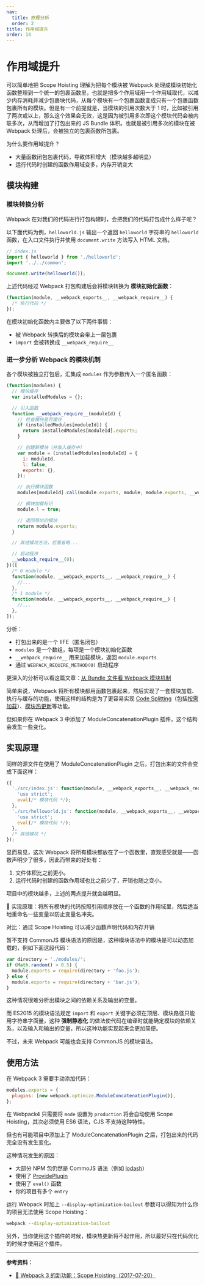 ```yaml
---
nav:
  title: 原理分析
  order: 2
title: 作用域提升
order: 14
---
```


# 作用域提升

可以简单地把 Scope Hoisting 理解为把每个模块被 Webpack 处理成模块初始化函数整理到一个统一的包裹函数里，也就是把多个作用域用一个作用域取代，以减少内存消耗并减少包裹块代码，从每个模块有一个包裹函数变成只有一个包裹函数包裹所有的模块。但是有一个前提就是，当模块的引用次数大于 1 时，比如被引用了两次或以上，那么这个效果会无效，这是因为被引用多次即这个模块代码会被内联多次，从而增加了打包出来的 JS Bundle 体积。也就是被引用多次的模块在被 Webpack 处理后，会被独立的包裹函数所包裹。

为什么要作用域提升？

- 大量函数闭包包裹代码，导致体积增大（模块越多越明显）
- 运行代码时创建的函数作用域变多，内存开销变大

## 模块构建

### 模块转换分析

Webpack 在对我们的代码进行打包构建时，会把我们的代码打包成什么样子呢？

以下面代码为例，`helloworld.js` 输出一个返回 `helloworld` 字符串的 `helloworld` 函数，在入口文件执行并使用 `document.write` 方法写入 HTML 文档。

```js
// index.js
import { helloworld } from './helloworld';
import '../../common';

document.write(helloworld());
```

上述代码经过 Webpack 打包构建后会将模块转换为 **模块初始化函数**：

```js
(function(module, __webpack_exports__, __webpack_require__) {
  /* 执行代码 */
});
```

在模块初始化函数内主要做了以下两件事情：

- 被 Webpack 转换后的模块会带上一层包裹
- `import` 会被转换成 `__webpack_require__`

### 进一步分析 Webpack 的模块机制

各个模块被独立打包后，汇集成 `modules` 作为参数传入一个匿名函数：

```js
(function(modules) {
  // 模块缓存
  var installedModules = {};

  // 引入函数
  function __webpack_require__(moduleId) {
    // 检查模块是否缓存
    if (installedModules[moduleId]) {
      return installedModules[moduleId].exports;
    }

    // 创建新模块（并放入缓存中）
    var module = (installedModules[moduleId] = {
      i: moduleId,
      l: false,
      exports: {},
    });

    // 执行模块函数
    modules[moduleId].call(module.exports, module, module.exports, __webpack_require__);

    // 模块加载标识
    module.l = true;

    // 返回导出的模块
    return module.exports;
  }

  // 其他模块方法，后面省略...

  // 启动程序
  __webpack_require__(0);
})([
  /* 0 module */
  function(module, __webpack_exports__, __webpack_require__) {
    //...
  },
  /* 1 module */
  function(module, __webpack_exports__, __webpack_require__) {
    //...
  },
]);
```

分析：

- 打包出来的是一个 IIFE（匿名闭包）
- `modules` 是一个数组，每项是一个模块初始化函数
- `__webpack_require__` 用来加载模块，返回 `module.exports`
- 通过 `WEBPACK_REQUIRE_METHOD(0)` 启动程序

更深入的分析可以看这篇文章：[从 Bundle 文件看 Webpack 模块机制](https://zhuanlan.zhihu.com/p/25954788)

简单来说，Webpack 将所有模块都用函数包裹起来，然后实现了一套模块加载、执行与缓存的功能，使用这样的结构是为了更容易实现 [Code Splitting](https://webpack.js.org/guides/code-splitting/)（包括[按需加载](https://webpack.js.org/guides/code-splitting/#dynamic-imports)）、[模块热更新](https://webpack.js.org/concepts/hot-module-replacement/)等功能。

但如果你在 Webpack 3 中添加了 ModuleConcatenationPlugin 插件，这个结构会发生一些变化。

## 实现原理

同样的源文件在使用了 ModuleConcatenationPlugin 之后，打包出来的文件会变成下面这样：

```js
({
  './src/index.js': function(module, __webpack_exports__, __webpack_require__) {
    'use strict';
    eval(/* 模块代码 */);
  },
  './src/helloworld.js': function(module, __webpack_exports__, __webpack_require__) {
    'use strict';
    eval(/* 模块代码 */);
  },
  /* 其他模块 */
});
```

显而易见，这次 Webpack 将所有模块都放在了一个函数里，直观感受就是——函数声明少了很多，因此而带来的好处有：

1. 文件体积比之前更小。
2. 运行代码时创建的函数作用域也比之前少了，开销也随之变小。

项目中的模块越多，上述的两点提升就会越明显。

📌 实现原理：将所有模块的代码按照引用顺序放在一个函数的作用域里，然后适当地重命名一些变量以防止变量名冲突。

对比：通过 Scope Hoisting 可以减少函数声明代码和内存开销

暂不支持 CommonJS 模块语法的原因是，这种模块语法中的模块是可以动态加载的，例如下面这段代码：

```js
var directory = './modules/';
if (Math.random() > 0.5) {
  module.exports = require(directory + 'foo.js');
} else {
  module.exports = require(directory + 'bar.js');
}
```

这种情况很难分析出模块之间的依赖关系及输出的变量。

而 ES2015 的模块语法规定 `import` 和 `export` 关键字必须在顶层、模块路径只能用字符串字面量，这种 **强制静态化** 的做法使代码在编译时就能确定模块的依赖关系，以及输入和输出的变量，所以这种功能实现起来会更加简便。

不过，未来 Webpack 可能也会支持 CommonJS 的模块语法。

## 使用方法

在 Webpack 3 需要手动添加代码：

```js
modules.exports = {
  plugins: [new webpack.optimize.ModuleConcatenationPlugin()],
};
```

在 Webpack4 只需要将 `mode` 设置为 `production` 将会自动使用 Scope Hoisting，其次必须使用 ES6 语法，CJS 不支持这种特性。

但也有可能项目中添加上了 ModuleConcatenationPlugin 之后，打包出来的代码完全没有发生变化。

这种情况发生的原因：

- 大部分 NPM 包仍然是 CommoJS 语法（例如 [lodash](https://lodash.com/)）
- 使用了 [ProvidePlugin](https://webpack.js.org/plugins/provide-plugin/)
- 使用了 `eval()` 函数
- 你的项目有多个 `entry`

运行 Webpack 时加上 `--display-optimization-bailout` 参数可以得知为什么你的项目无法使用 Scope Hoisting：

```bash
webpack --display-optimization-bailout
```

另外，当你使用这个插件的时候，模块热更新将不起作用，所以最好只在代码优化的时候才使用这个插件。

---

**参考资料：**

- [📝 Webpack 3 的新功能：Scope Hoisting（2017-07-20）](https://zhuanlan.zhihu.com/p/27980441)
